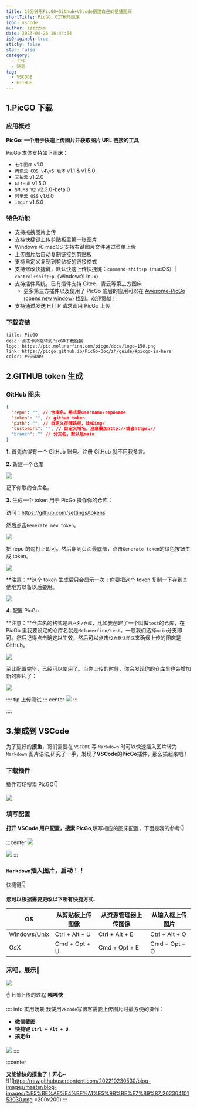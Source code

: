 ```yaml
---
title: 10分钟用PicGO+Github+VScode搭建自己的便捷图床
shortTitle: PicGO、GITHUB图床
icon: vscode
author: zzzzzxm
date: 2023-04-26 16:44:54
isOriginal: true
sticky: false
star: false
category:
  - 工作
  - 随笔
tag:
  - VSCODE
  - GITHUB
---
```


## 1.PicGO 下载

### 应用概述

**PicGo: 一个用于快速上传图片并获取图片 URL 链接的工具**

PicGo 本体支持如下图床：

- `七牛图床` v1.0
- `腾讯云 COS v4\v5 版本` v1.1 & v1.5.0
- `又拍云` v1.2.0
- `GitHub` v1.5.0
- `SM.MS V2` v2.3.0-beta.0
- `阿里云 OSS` v1.6.0
- `Imgur` v1.6.0

### 特色功能

- 支持拖拽图片上传
- 支持快捷键上传剪贴板里第一张图片
- Windows 和 macOS 支持右键图片文件通过菜单上传
- 上传图片后自动复制链接到剪贴板
- 支持自定义复制到剪贴板的链接格式
- 支持修改快捷键，默认快速上传快捷键：`command+shift+p`（macOS）| `control+shift+p`（Windows\\Linux)
- 支持插件系统，已有插件支持 Gitee、青云等第三方图床
  - 更多第三方插件以及使用了 PicGo 底层的应用可以在 [Awesome-PicGo (opens new window)](https://github.com/PicGo/Awesome-PicGo) 找到。欢迎贡献！
- 支持通过发送 HTTP 请求调用 PicGo 上传

### 下载安装

```card
title: PicGO
desc: 点击卡片跳转到PicGO下载链接
logo: https://pic.molunerfinn.com/picgo/docs/logo-150.png
link: https://picgo.github.io/PicGo-Doc/zh/guide/#picgo-is-here
color: #096DD9
```

## 2.GITHUB token 生成

### GitHub 图床

```json
{
  "repo": "", // 仓库名，格式是username/reponame
  "token": "", // github token
  "path": "", // 自定义存储路径，比如img/
  "customUrl": "", // 自定义域名，注意要加http://或者https://
  "branch": "" // 分支名，默认是main
}
```

**1.** 首先你得有一个 GitHub 账号。注册 GitHub 就不用我多言。

**2.** 新建一个仓库

![](https://pic.molunerfinn.com/picgo/docs/create_new_repo.png)

记下你取的仓库名。

**3.** 生成一个 token 用于 PicGo 操作你的仓库：

访问：https://github.com/settings/tokens

然后点击`Generate new token`。

![](https://pic.molunerfinn.com/picgo/docs/generate_new_token.png)

把 repo 的勾打上即可。然后翻到页面最底部，点击`Generate token`的绿色按钮生成 token。

![](https://pic.molunerfinn.com/picgo/docs/20180508210435.png)

\*\*注意：\*\*这个 token 生成后只会显示一次！你要把这个 token 复制一下存到其他地方以备以后要用。

![](https://pic.molunerfinn.com/picgo/docs/copy_token.png)

**4.** 配置 PicGo

\*\*注意：\*\*仓库名的格式是`用户名/仓库`，比如我创建了一个叫做`test`的仓库，在 PicGo 里我要设定的仓库名就是`Molunerfinn/test`。一般我们选择`main`分支即可。然后记得点击确定以生效，然后可以点击`设为默认图床`来确保上传的图床是 GitHub。

![](https://pic.molunerfinn.com/picgo/docs/setup_github.png)

至此配置完毕，已经可以使用了。当你上传的时候，你会发现你的仓库里也会增加新的图片了：

![](https://pic.molunerfinn.com/picgo/docs/success.png)

:::: tip 上传测试
::: center
![](https://raw.githubusercontent.com/202210230530/blog-images/master/blog-images/avatar.jpg)
:::

::::

## 3.集成到 VSCode

为了更好的**摸鱼**，哥们需要在 `VSCODE` 写 `Markdown` 时可以快速插入图片转为 `Markdown` 图片语法,研究了一手，发现了**VSCode**的**PicGo**插件，那么搞起来吧！

### 下载插件

插件市场搜索 PicGO:point_down:

![](https://raw.githubusercontent.com/202210230530/blog-images/master/blog-images/20230428112847.png)

### 填写配置

**打开 VSCode 用户配置，搜索 PicGo**,填写相应的图床配置，下面是我的参考:point_down:

:::center
![](https://raw.githubusercontent.com/202210230530/blog-images/master/blog-images/20230428114651.png)

![](https://raw.githubusercontent.com/202210230530/blog-images/master/blog-images/1682654252306.png)
:::

### `Markdown`插入图片，**启动！！**

快捷键:point_down:

**您可以根据需要更改以下所有快捷方式.**

| OS           | 从剪贴板上传图像 | 从资源管理器上传图像 | 从输入框上传图片 |
| ------------ | ---------------- | -------------------- | ---------------- |
| Windows/Unix | Ctrl + Alt + U   | Ctrl + Alt + E       | Ctrl + Alt + O   |
| OsX          | Cmd + Opt + U    | Cmd + Opt + E        | Cmd + Opt + O    |

### **来吧，展示**:movie_camera:

![](https://raw.githubusercontent.com/202210230530/blog-images/master/blog-images/20230428121104.png)

:point_up:上图上传的过程 **嘎嘎快**

:::: info 实用场景
我使用`VScode`写博客需要上传图片时最方便的操作：

- **微信截图**
- **快捷键 `Ctrl + Alt + U`**
- **搞定:thumbsup:**

![](https://raw.githubusercontent.com/202210230530/blog-images/master/blog-images/pic%E5%B1%95%E7%A4%BA.gif)
::::

:::center

**又能愉快的摸鱼了！开心~**  
![](https://raw.githubusercontent.com/202210230530/blog-images/master/blog-images/%E5%BE%AE%E4%BF%A1%E5%9B%BE%E7%89%87_20230410153030.png =200x200)
:::
